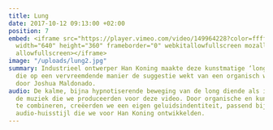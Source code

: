 ```yaml
---
title: Lung
date: 2017-10-12 09:13:00 +02:00
position: 7
embed: <iframe src="https://player.vimeo.com/video/149964228?color=ffffff&title=0&byline=0&portrait=0"
  width="640" height="360" frameborder="0" webkitallowfullscreen mozallowfullscreen
  allowfullscreen></iframe>
image: "/uploads/lung2.jpg"
summary: Industrieel ontwerper Han Koning maakte deze kunstmatige ‘long’, een installatie
  die op een vervreemdende manier de suggestie wekt van een organisch wezen. Geregisseerd
  door Joshua Maldonado.
audio: De kalme, bijna hypnotiserende beweging van de long diende als inspiratie voor
  de muziek die we produceerden voor deze video. Door organische en kunstmatige elementen
  te combineren, creëerden we een eigen geluidsindentiteit, passend bij de algehele
  audio-huisstijl die we voor Han Koning ontwikkelden.
---
```


